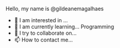 
Hello, my name is @gildeanemagalhaes
- 👀 I am interested in ...
- 🌱 I am currently learning... Programming
- 💞️ I try to collaborate on...
- 📫 How to contact me...



<!---
gildeanemagalhaes/gildeanemagalhaes is a ✨ special ✨ repository because its `README.md` (this file) appears on your GitHub profile.
You can click the Preview link to take a look at your changes.
--->
